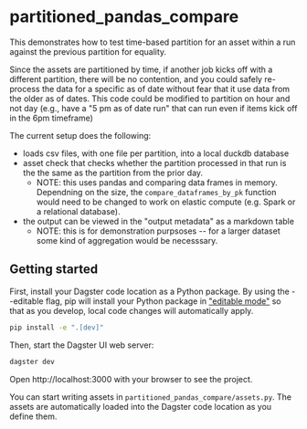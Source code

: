 # partitioned_pandas_compare

This demonstrates how to test time-based partition for an asset within a run against the previous partition for equality.

Since the assets are partitioned by time, if another job kicks off with a different partition, there will be no contention, and you could safely re-process the data for a specific as of date without fear that it use data from the older as of dates. This code could be modified to partition on hour and not day (e.g., have a "5 pm as of date run" that can run even if items kick off in the 6pm timeframe)

The current setup does the following:

* loads csv files, with one file per partition, into a local duckdb database
* asset check that checks whether the partition processed in that run is the the same as the partition from the prior day.
    * NOTE: this uses pandas and comparing data frames in memory. Dependning on the size, the `compare_dataframes_by_pk` function would need to be changed to work on elastic compute (e.g. Spark or a relational database).
* the output can be viewed in the "output metadata" as a markdown table
    * NOTE: this is for demonstration purpsoses -- for a larger dataset some kind of aggregation would be necesssary.

## Getting started

First, install your Dagster code location as a Python package. By using the --editable flag, pip will install your Python package in ["editable mode"](https://pip.pypa.io/en/latest/topics/local-project-installs/#editable-installs) so that as you develop, local code changes will automatically apply.

```bash
pip install -e ".[dev]"
```

Then, start the Dagster UI web server:

```bash
dagster dev
```

Open http://localhost:3000 with your browser to see the project.

You can start writing assets in `partitioned_pandas_compare/assets.py`. The assets are automatically loaded into the Dagster code location as you define them.
